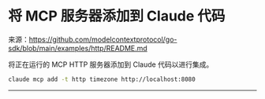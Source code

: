 # 将 MCP 服务器添加到 Claude 代码

来源：https://github.com/modelcontextprotocol/go-sdk/blob/main/examples/http/README.md

将正在运行的 MCP HTTP 服务器添加到 Claude 代码以进行集成。

```bash
claude mcp add -t http timezone http://localhost:8080
```

--------------------------------
